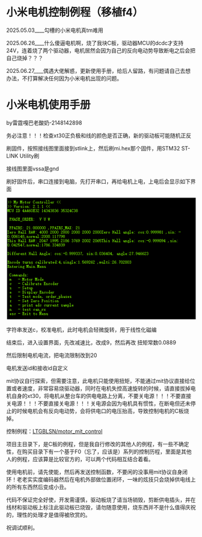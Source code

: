 # 小米电机控制例程（移植f4）

2025.05.03____勾槽的小米电机真tm难用

2025.06.26____什么傻逼电机啊，烧了我块C板，驱动器MCU的dcdc才支持24V，连着烧了两个驱动器，电机居然会因为自己的反向电动势导致断电之后会把自己烧掉？？？

2025.06.27____偶遇大佬解惑，更新使用手册，给后人留路，有问题请自己去想办法，不打算解决任何因为小米电机出现的问题。



# 小米电机使用手册

by雷霆嘎巴老酸奶-2148142898

务必注意！！！检查xt30正负极和线的颜色是否正确，新的驱动板可能随机正反

刷固件，按照接线图里面接到stlink上，然后刷mi.hex那个固件，用STM32 ST-LINK Utility刷

接线图里面vssa是gnd

刷好固件后，串口连接到电脑，先打开串口，再给电机上电，上电后会显示如下界面

![image-20250626234959736](小米电机/购买/image-20250626234959736.png)

字符串发送c，校准电机，此时电机会轻微旋转，用于线性化磁编

结束后，进入设置界面，先改减速比，改成9，然后再改 扭矩常数0.0889

然后限制电机电流，把电流限制改到20

电机发送id和接收id自定义



mit协议自行探索，但需要注意，此电机只能使用扭矩，不能通过mit协议直接给位置或者速度，非常容易烧驱动器，同时在电机失控高速旋转的时候，请直接拔掉电机自身的xt30，将电机从整台车的供电电路上分离，不要关电源！！！不要直接关电源！！！不要直接关电源！！！关电源会因为电机具有惯性，在断电但还未停止的时候电机会有反向电动势，会将供电口的电压抬高，导致控制电机的C板烧掉。

控制例程：[LTGBLSN/motor_mit_control](https://github.com/LTGBLSN/motor_mit_control)

项目主目录下，是C板的例程，但是我自行修改的其他人的例程，有一些不确定性，在购买目录下有一个基于F0（忘了，应该是）系列的控制历程，里面是其他人的例程，应该算是比较官方的，可以两个代码相互结合着看。

使用电机前，请先使能，然后再发送控制函数，不要闲的没事用mit协议自身闭环！老老实实度编码器然后在电机外部做位置闭环，一味的炫技只会烧掉供电线上的所有东西然后变成小丑。

代码不保证完全好使，开发需谨慎，驱动板烧了请当场销毁，剪断供电插头，并在线材和驱动板上标注此驱动板已烧毁，请勿随意使用，烧东西并不是什么值得庆祝的，理性的处理才是值得被欣赏的。

祝调试顺利。
